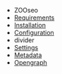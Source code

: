 - ZOOseo
- [Requirements](ZOOseo/requirements.md)
- [Installation](ZOOseo/installation.md)
- [Configuration](ZOOseo/configuration.md)
- divider
- [Settings](ZOOseo/settings.md)
- [Metadata](ZOOseo/metadata.md)
- [Opengraph](ZOOseo/opengraph.md)